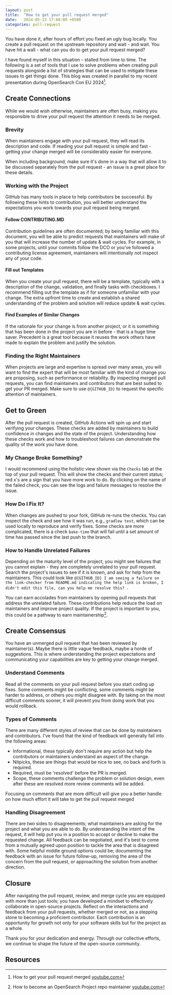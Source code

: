 ```yaml
---
layout: post
title:  "How to get your pull request merged"
date:   2024-05-13 17:00:00 +0500
categories: pull-request
---
```

You have done it, after hours of effort you fixed an ugly bug locally. You create a pull request on the upstream repository and wait - and wait. You have hit a wall - what can you do to get your pull request merged?

I have found myself in this situation - stalled from time to time. The following is a set of tools that I use to solve problems when creating pull requests alongside a list of strategies that can be used to mitigate these issues to get things done. This blog was created in parallel to my recent presentation during OpenSearch Con EU 2024[^1].

## Create Connections
While we would wish otherwise, maintainers are often busy, making you responsible to drive your pull request the attention it needs to be merged.

### Brevity
When maintainers engage with your pull request, they will read its description and code. If reading your pull request is simple and fast - getting your change merged will be considerably easier for everyone.

When including background, make sure it's done in a way that will allow it to be discussed separately from the pull request - an issue is a great place for these details.

### Working with the Project
GitHub has many tools in place to help contributors be successful. By following these hints to contribution, you will better understand the expectations you work towards your pull request being merged.

#### Follow CONTRIBUTING.MD
Contribution guidelines are often documented; by being familiar with this document, you will be able to predict requests that maintainers will make of you that will increase the number of update & wait cycles. For example, in some projects, until your commits follow the DCO or you've followed a contributing license agreement, maintainers will intentionally not inspect any of your code.

#### Fill out Templates
When you create your pull request, there will be a template, typically with a description of the change, validation, and finally tasks with checkboxes. I recommend filling out the template as if for someone unfamiliar with your change. The extra upfront time to create and establish a shared understanding of the problem and solution will reduce update & wait cycles.

#### Find Examples of Similar Changes
If the rationale for your change is from another project, or it is something that has been done in the project you are in before - that is a huge time saver. Precedent is a great tool because it reuses the work others have made to explain the problem and justify the solution.

### Finding the Right Maintainers
When projects are large and expertise is spread over many areas, you will want to find the expert that will be most familiar with the kind of change you are proposing, such as performance or reliability. By inspecting merged pull requests, you can find maintainers and contributors that are best suited to get your PR merged. Make sure to use `@{GITHUB_ID}` to request the specific attention of maintainers.

## Get to Green
After the pull request is created, GitHub Actions will spin up and start verifying your changes. These checks are added by maintainers to build confidence in changes and the state of the project. Understanding how these checks work and how to troubleshoot failures can demonstrate the quality of the work you have done.

### My Change Broke Something?
I would recommend using the holistic view shown via the `Checks` tab at the top of your pull request. This will show the checks and their current status; red x's are a sign that you have more work to do. By clicking on the name of the failed check, you can see the logs and failure messages to resolve the issue.

### How Do I Fix It?
When changes are pushed to your fork, GitHub re-runs the checks. You can inspect the check and see how it was run, e.g., `gradlew test`, which can be used locally to reproduce and verify fixes. Some checks are more complicated, there is a check `bake-time` that will fail until a set amount of time has passed since the last push to the branch.

### How to Handle Unrelated Failures
Depending on the maturity level of the project, you might see failures that you cannot explain - they are completely unrelated to your pull request. Search the project's issues to see if it is known, and ask for help from the maintainers. This could look like `@{GITHUB_ID} I am seeing a failure on the link-checker from README.md indicating the help link is broken, I didn't edit this file, can you help me resolve this? `.

You can earn accolades from maintainers by opening pull requests that address the unrelated failure. These contributions help reduce the load on maintainers and improve project quality. If the project is important to you, this could be a pathway to earn maintainership[^2].

## Create Consensus
You have an unmerged pull request that has been reviewed by maintainer(s). Maybe there is little vague feedback, maybe a horde of suggestions. This is where understanding the project expectations and communicating your capabilities are key to getting your change merged.

### Understand Comments
Read all the comments on your pull request before you start coding up fixes. Some comments might be conflicting, some comments might be harder to address, or others you might disagree with. By taking on the most difficult comments sooner, it will prevent you from doing work that you would rollback.

### Types of Comments
There are many different styles of review that can be done by maintainers and contributors. I've found that the kind of feedback will generally fall into the following areas:

- Informational, these typically don't require any action but help the contributors or maintainers understand an aspect of the change.
- Nitpicks, these are things that would be nice to see, no back and forth is required.
- Required, must be 'resolved' before the PR is merged.
- Scope, these comments challenge the problem or solution design, even after these are resolved more review comments will be added.

Focusing on comments that are more difficult will give you a better handle on how much effort it will take to get the pull request merged

### Handling Disagreement
There are two sides to disagreements; what maintainers are asking for the project and what you are able to do. By understanding the intent of the request, it will help put you in a position to accept or decline to make the requested change. All feedback can be negotiated, and it's best to come from a mutually agreed upon position to tackle the area that is disagreed with. Some helpful middle ground options could be; documenting the feedback with an issue for future follow-up, removing the area of the concern from the pull request, or approaching the solution from another direction.

## Closure
After navigating the pull request, review, and merge cycle you are equipped with more than just tools; you have developed a mindset to effectively collaborate in open-source projects. Reflect on the interactions and feedback from your pull requests, whether merged or not, as a stepping stone to becoming a proficient contributor. Each contribution is an opportunity for growth not only for your software skills but for the project as a whole.

Thank you for your dedication and energy. Through our collective efforts, we continue to shape the future of the open-source community.

## Resources
[^1]: How to get your pull request merged [youtube.com](https://www.youtube.com/watch?v=nq4RhrbH3sM)
[^2]: How to become an OpenSearch Project repo maintainer [youtube.com](https://www.youtube.com/watch?v=UsN7YkCCw-c)
